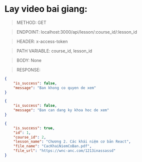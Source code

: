 # Lay video bai giang:

> METHOD: GET

> ENDPOINT: localhost:3000/api/lesson/:course_id/:lesson_id

> HEADER: x-access-token

> PATH VARIABLE: course_id, lesson_id

> BODY: None

> RESPONSE:

```json
{
    "is_success": false,
    "message": "Ban khong co quyen de xem"
}
```

```json
{
    "is_success": false,
    "message": "Ban can dang ky khoa hoc de xem"
}
```

```json
{
    "is_success": true,
    "id": 1,
    "course_id": 2,
    "lesson_name": "Chương 2. Các khái niệm cơ bản React",
    "file_name": "CacKhaiNiemCoBan.pdf",
    "file_url": "https://wnc-anc.com/1213inassassd"
}
```
